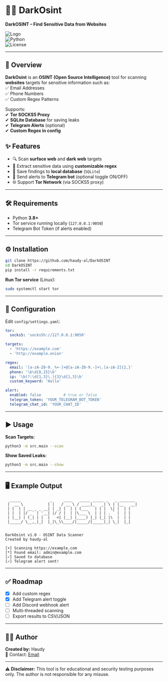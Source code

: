 # 🕵️‍♂️ DarkOsint  
**DarkOSINT – Find Sensitive Data from Websites**  

![Logo](https://img.shields.io/badge/Status-Stable-green?style=flat-square)  
![Python](https://img.shields.io/badge/Python-3.8+-blue?style=flat-square)  
![License](https://img.shields.io/badge/License-MIT-yellow?style=flat-square)  

---

## 📌 Overview
**DarkOsint** is an **OSINT (Open Source Intelligence)** tool for scanning **websites** targets for sensitive information such as:  
✅ Email Addresses  
✅ Phone Numbers  
✅ Custom Regex Patterns  

Supports:  
✔ **Tor SOCKS5 Proxy**  
✔ **SQLite Database** for saving leaks  
✔ **Telegram Alerts** (optional)  
✔ **Custom Regex in config**  



## ✨ Features
- 🔍 Scan **surface web** and **dark web** targets  
- 🧩 Extract sensitive data using **customizable regex**  
- 📂 Save findings to **local database** (`SQLite`)  
- 🔔 Send alerts to **Telegram bot** (optional toggle ON/OFF)  
- 🌐 Support **Tor Network** (via SOCKS5 proxy)  

---

## 🛠 Requirements
- Python **3.8+**
- Tor service running locally (`127.0.0.1:9050`)
- Telegram Bot Token (if alerts enabled)

---

## ⚙️ Installation
```bash
git clone https://github.com/haudy-al/DarkOSINT
cd DarkOSINT
pip install -r requirements.txt
```

**Run Tor service** (Linux):
```bash
sudo systemctl start tor
```

---

## 📄 Configuration
Edit `config/settings.yaml`:
```yaml
tor:
  socks5: 'socks5h://127.0.0.1:9050'

targets:
  - 'https://example.com'
  - 'http://example.onion'

regex:
  email: '[a-zA-Z0-9._%+-]+@[a-zA-Z0-9.-]+\.[a-zA-Z]{2,}'
  phone: '\b\d{8,15}\b'
  ip: '\b(?:\d{1,3}\.){3}\d{1,3}\b'
  custom_keyword: 'Hallo'

alert:
  enabled: false          # true or false
  telegram_token: 'YOUR_TELEGRAM_BOT_TOKEN'
  telegram_chat_id: 'YOUR_CHAT_ID'
```

---

## ▶️ Usage
**Scan Targets:**
```bash
python3 -m src.main --scan
```

**Show Saved Leaks:**
```bash
python3 -m src.main --show
```

---

## 🖥 Example Output
```
  _____             _     ____   _____ _____ _   _ _______ 
 |  __ \           | |   / __ \ / ____|_   _| \ | |__   __|
 | |  | | __ _ _ __| | _| |  | | (___   | | |  \| |  | |   
 | |  | |/ _` | '__| |/ / |  | |\___ \  | | | . ` |  | |   
 | |__| | (_| | |  |   <| |__| |____) |_| |_| |\  |  | |   
 |_____/ \__,_|_|  |_|\_\\____/|_____/|_____|_| \_|  |_|   
                                                           

DarkOsint v1.0 - OSINT Data Scanner
Created by haudy-al

[+] Scanning https://example.com
[*] Found email: admin@example.com
[✓] Saved to database
[✓] Telegram alert sent!
```

---

## ✅ Roadmap
- [x] Add custom regex  
- [x] Add Telegram alert toggle  
- [ ] Add Discord webhook alert  
- [ ] Multi-threaded scanning  
- [ ] Export results to CSV/JSON  

---

## 🧑‍💻 Author
**Created by:** Haudy  
📧 Contact: [Email](muhamadhaudy25@gmail.com)

---

⚠️ **Disclaimer:** This tool is for educational and security testing purposes only. The author is not responsible for any misuse.
